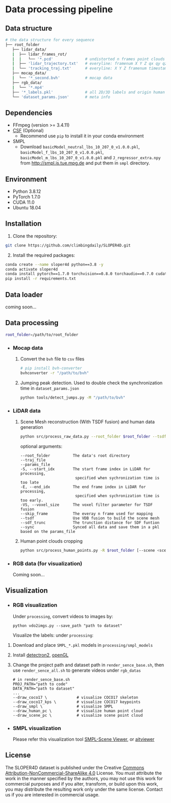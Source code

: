 # Data processing pipeline


## **Data structure**
```bash
# the data structure for every sequence
├── root_folder
   ├── lidar_data/
   |  ├── lidar_frames_rot/        
   |  |   └── '*.pcd'              # undistorted n frames point clouds in global coordinates
   |  ├── 'lidar_trajectory.txt'   # everyline: framenum X Y Z qx qy qz qw timestamp
   |  └── 'tracking_traj.txt'      # everyline: X Y Z framenum timestamp
   ├── mocap_data/
   |  └── '*_second.bvh'           # mocap data
   ├── rgb_data/
   |  └── '*.mp4'
   ├── '*_labels.pkl'              # all 2D/3D labels and origin human data
   └── 'dataset_params.json'       # meta info
```

## **Dependencies**
- FFmpeg (version >= 3.4.11)
- [CSF](https://github.com/jianboqi/CSF) (Optional)
   - Recommend use `pip` to install it in your conda environment
- SMPL
   - Download `basicModel_neutral_lbs_10_207_0_v1.0.0.pkl`, `basicModel_f_lbs_10_207_0_v1.0.0.pkl`, `basicModel_m_lbs_10_207_0_v1.0.0.pkl` and `J_regressor_extra.npy` from http://smpl.is.tue.mpg.de and put them in `smpl` directory.

## **Environment**
- Python 3.8.12
- PyTorch 1.7.0
- CUDA 11.0
- Ubuntu 18.04

## **Installation**
1. Clone the repository:
```bash
git clone https://github.com/climbingdaily/SLOPER4D.git
```
2. Install the required packages:
```bash
conda create --name sloper4d python==3.8 -y
conda activate sloper4d
conda install pytorch==1.7.0 torchvision==0.8.0 torchaudio==0.7.0 cudatoolkit=11.0 -c pytorch
pip install -r requirements.txt
```

## **Data loader**
coming soon...


## **Data processing**
```bash
root_folder=/path/to/root_folder
```

- ### **Mocap data** 
   1. Convert the `bvh` file to `csv` files
      ```bash
      # pip install bvh-converter 
      bvhconverter -r "/path/to/bvh"
      ```

   2. Jumping peak detection. Used to double check the synchronization time in `dataset_params.json`
      ```bash
      python tools/detect_jumps.py -M "/path/to/bvh" 
      ```

- ### **LiDAR data** 

   1. Scene Mesh reconstruction (With TSDF fusion) and human data generation
      ``` bash
      python src/process_raw_data.py --root_folder $root_folder --tsdf --sync 
      ```
      optional arguments:
      ```
      --root_folder          The data's root directory
      --traj_file  
      --params_file  
      -S, --start_idx        The start frame index in LiDAR for processing, 
                              specified when sychronization time is too late
      -E, --end_idx          The end frame index in LiDAR for processing, 
                              specified when sychronization time is too early.
      -VS, --voxel_size      The voxel filter parameter for TSDF fusion
      --skip_frame           The everay n frame used for mapping
      --tsdf                 Use VDB fusion to build the scene mesh 
      --sdf_trunc            The trunction distance for SDF funtion
      --sync                 Synced all data and save them in a pkl based on the params_file
      ```

   2. Human point clouds cropping
      ```bash
      python src/process_human_points.py -R $root_folder [--scene <scene path>]
      ```
- ### **RGB data (for visualization)** 
   Coming soon...


## **Visualization**

- ### **RGB visualization**
   Under `processing`, convert videos to images by:

    ```shell
    python vdo2imgs.py --save_path "path to dataset"
    ```

    Visualize the labels: under `processing`: 

1.  Download and place `SMPL_*.pkl` models in `processing/smpl_models`

2.  Install [detectron2](https://github.com/facebookresearch/detectron2.git), [openGL](https://github.com/klintan/pypcd.git)

3.  Change the project path and dataset path in `render_sence_base.sh`, then use `render_sence_all.sh` to generate videos under `rgb_datas`

    ```shell
    # in render_sence_base.sh
    PROJ_PATH="path to code"
    DATA_PATH="path to dataset"
    ...
    --draw_coco17 \				# visualize COCO17 skeleton
    --draw_coco17_kps \		    # visualize COCO17 keypoints
    --draw_smpl \				# visualize SMPL
    --draw_human_pc \			# visualize human point cloud
    --draw_scene_pc \			# visualize scene point cloud
    ```




- ### **SMPL visualization**
   Please refer this visualization tool [SMPL-Scene Viewer](https://github.com/climbingdaily/SMPL-Scene-Viewer),
   or [aitviewer](https://github.com/climbingdaily/aitviewer)


## License
The SLOPER4D dataset is published under the Creative [Commons Attribution-NonCommercial-ShareAlike 4.0](https://creativecommons.org/licenses/by-nc-sa/4.0/) License. You must attribute the work in the manner specified by the authors, you may not use this work for commercial purposes and if you alter, transform, or build upon this work, you may distribute the resulting work only under the same license. Contact us if you are interested in commercial usage.


